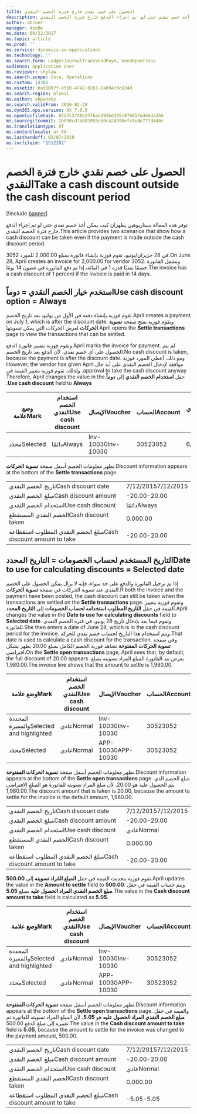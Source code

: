 ```yaml
---
title: الحصول على خصم نقدي خارج فترة الخصم النقدي
description: توفر هذه المقالة سيناريوهين يظهران كيف يمكن أخذ خصم نقدي حتى لو تم إجراء الدفع خارج فترة الخصم النقدي.
author: abruer
manager: AnnBe
ms.date: 08/22/2017
ms.topic: article
ms.prod: ''
ms.service: dynamics-ax-applications
ms.technology: ''
ms.search.form: LedgerJournalTransVendPaym, VendOpenTrans
audience: Application User
ms.reviewer: shylaw
ms.search.scope: Core, Operations
ms.custom: 14301
ms.assetid: bad10b7f-e550-4742-9261-8a094c9c624d
ms.search.region: Global
ms.author: shpandey
ms.search.validFrom: 2016-02-28
ms.dyn365.ops.version: AX 7.0.0
ms.openlocfilehash: 07d7c2740b23f6ad291bd295c878817e466da3bb
ms.sourcegitcommit: 2b890cd7a801055ab0ca24398efc8e4e777d4d8c
ms.translationtype: HT
ms.contentlocale: ar-SA
ms.lasthandoff: 05/07/2019
ms.locfileid: "1512282"
---
```

# <a name="take-a-cash-discount-outside-the-cash-discount-period"></a><span data-ttu-id="f11dc-103">الحصول على خصم نقدي خارج فترة الخصم النقدي</span><span class="sxs-lookup"><span data-stu-id="f11dc-103">Take a cash discount outside the cash discount period</span></span>

[!include [banner](../includes/banner.md)]

<span data-ttu-id="f11dc-104">توفر هذه المقالة سيناريوهين يظهران كيف يمكن أخذ خصم نقدي حتى لو تم إجراء الدفع خارج فترة الخصم النقدي.</span><span class="sxs-lookup"><span data-stu-id="f11dc-104">This article provides two scenarios that show how a cash discount can be taken even if the payment is made outside the cash discount period.</span></span>

<span data-ttu-id="f11dc-105">في 28 حزيران/يونيو، تقوم فوزية بإنشاء فاتورة بمبلغ 2,000.00 للمورد 3052.</span><span class="sxs-lookup"><span data-stu-id="f11dc-105">On June 28, April creates an invoice for 2,000.00 for vendor 3052.</span></span> <span data-ttu-id="f11dc-106">وتشمل الفاتورة خصمًا نقديًا قدره 1 في المائة، إذا تم دفع الفاتورة في غضون 14 يومًا.‬</span><span class="sxs-lookup"><span data-stu-id="f11dc-106">The invoice has a cash discount of 1 percent if the invoice is paid in 14 days.</span></span>

## <a name="use-cash-discount-option--always"></a><span data-ttu-id="f11dc-107">استخدم خيار الخصم النقدي = دوماً</span><span class="sxs-lookup"><span data-stu-id="f11dc-107">Use cash discount option = Always</span></span>
<span data-ttu-id="f11dc-108">تقوم فوزية بإنشاء دفعة في الأول من يوليو، بعد تاريخ الخصم.</span><span class="sxs-lookup"><span data-stu-id="f11dc-108">April creates a payment on July 1, which is after the discount date.</span></span> <span data-ttu-id="f11dc-109">وتقوم فوزية بفتح صفحة **تسوية الحركات** لعرض الحركات التي يمكن تسويتها.</span><span class="sxs-lookup"><span data-stu-id="f11dc-109">April opens the **Settle transactions** page to view the transactions that can be settled.</span></span> 

<span data-ttu-id="f11dc-110">وتقوم فوزية بتمييز فاتورة الدفع.</span><span class="sxs-lookup"><span data-stu-id="f11dc-110">April marks the invoice for payment.</span></span> <span data-ttu-id="f11dc-111">لم يتم الحصول على أي خصم نقدي، لأن الدفع بعد تاريخ الخصم.</span><span class="sxs-lookup"><span data-stu-id="f11dc-111">No cash discount is taken, because the payment is after the discount date.</span></span> <span data-ttu-id="f11dc-112">‏‫ومع ذلك، أعطى المورد فوزية موافقة لإدخال الخصم النقدي على أية حال.</span><span class="sxs-lookup"><span data-stu-id="f11dc-112">However, the vendor has given April approval to take the cash discount anyway.</span></span> <span data-ttu-id="f11dc-113">ولذلك، تقوم فوزية بتغيير القيمة في حقل **استخدام الخصم النقدي** إلى **دوماً**.</span><span class="sxs-lookup"><span data-stu-id="f11dc-113">Therefore, April changes the value in the **Use cash discount** field to **Always**.</span></span>

| <span data-ttu-id="f11dc-114">وضع علامة</span><span class="sxs-lookup"><span data-stu-id="f11dc-114">Mark</span></span>     | <span data-ttu-id="f11dc-115">استخدام الخصم النقدي</span><span class="sxs-lookup"><span data-stu-id="f11dc-115">Use cash discount</span></span> | <span data-ttu-id="f11dc-116">الإيصال</span><span class="sxs-lookup"><span data-stu-id="f11dc-116">Voucher</span></span>   | <span data-ttu-id="f11dc-117">الحساب</span><span class="sxs-lookup"><span data-stu-id="f11dc-117">Account</span></span> | <span data-ttu-id="f11dc-118">تاريخ الخصم النقدي</span><span class="sxs-lookup"><span data-stu-id="f11dc-118">Cash discount date</span></span> | <span data-ttu-id="f11dc-119">تاريخ الاستحقاق</span><span class="sxs-lookup"><span data-stu-id="f11dc-119">Due date</span></span>  | <span data-ttu-id="f11dc-120">الفاتورة</span><span class="sxs-lookup"><span data-stu-id="f11dc-120">Invoice</span></span> | <span data-ttu-id="f11dc-121">المبلغ بعملة الحركة</span><span class="sxs-lookup"><span data-stu-id="f11dc-121">Amount in transaction currency</span></span> | <span data-ttu-id="f11dc-122">عملة</span><span class="sxs-lookup"><span data-stu-id="f11dc-122">Currency</span></span> | <span data-ttu-id="f11dc-123">المبلغ المراد تسويته</span><span class="sxs-lookup"><span data-stu-id="f11dc-123">Amount to settle</span></span> |
|----------|-------------------|-----------|---------|--------------------|-----------|---------|--------------------------------|----------|------------------|
| <span data-ttu-id="f11dc-124">محدَد</span><span class="sxs-lookup"><span data-stu-id="f11dc-124">Selected</span></span> | <span data-ttu-id="f11dc-125">دائمًا</span><span class="sxs-lookup"><span data-stu-id="f11dc-125">Always</span></span>            | <span data-ttu-id="f11dc-126">Inv-10030</span><span class="sxs-lookup"><span data-stu-id="f11dc-126">Inv-10030</span></span> | <span data-ttu-id="f11dc-127">3052</span><span class="sxs-lookup"><span data-stu-id="f11dc-127">3052</span></span>    | <span data-ttu-id="f11dc-128">6/28/2015</span><span class="sxs-lookup"><span data-stu-id="f11dc-128">6/28/2015</span></span>          | <span data-ttu-id="f11dc-129">7/12/2015</span><span class="sxs-lookup"><span data-stu-id="f11dc-129">7/12/2015</span></span> | <span data-ttu-id="f11dc-130">10030</span><span class="sxs-lookup"><span data-stu-id="f11dc-130">10030</span></span>   | <span data-ttu-id="f11dc-131">-2,000.00</span><span class="sxs-lookup"><span data-stu-id="f11dc-131">-2,000.00</span></span>                      | <span data-ttu-id="f11dc-132">دولار أمريكي</span><span class="sxs-lookup"><span data-stu-id="f11dc-132">USD</span></span>      | <span data-ttu-id="f11dc-133">-1,980.00</span><span class="sxs-lookup"><span data-stu-id="f11dc-133">-1,980.00</span></span>        |

<span data-ttu-id="f11dc-134">تظهر معلومات الخصم أسفل صفحة **تسوية الحركات**.</span><span class="sxs-lookup"><span data-stu-id="f11dc-134">Discount information appears at the bottom of the **Settle transactions** page.</span></span>

|                              |           |
|------------------------------|-----------|
| <span data-ttu-id="f11dc-135">تاريخ الخصم النقدي</span><span class="sxs-lookup"><span data-stu-id="f11dc-135">Cash discount date</span></span>           | <span data-ttu-id="f11dc-136">7/12/2015</span><span class="sxs-lookup"><span data-stu-id="f11dc-136">7/12/2015</span></span> |
| <span data-ttu-id="f11dc-137">مبلغ الخصم النقدي</span><span class="sxs-lookup"><span data-stu-id="f11dc-137">Cash discount amount</span></span>         | <span data-ttu-id="f11dc-138">-20.00</span><span class="sxs-lookup"><span data-stu-id="f11dc-138">-20.00</span></span>    |
| <span data-ttu-id="f11dc-139">استخدام الخصم النقدي</span><span class="sxs-lookup"><span data-stu-id="f11dc-139">Use cash discount</span></span>            | <span data-ttu-id="f11dc-140">دائمًا</span><span class="sxs-lookup"><span data-stu-id="f11dc-140">Always</span></span>    |
| <span data-ttu-id="f11dc-141">الخصم النقدي المستقطع</span><span class="sxs-lookup"><span data-stu-id="f11dc-141">Cash discount taken</span></span>          | <span data-ttu-id="f11dc-142">0.00</span><span class="sxs-lookup"><span data-stu-id="f11dc-142">0.00</span></span>      |
| <span data-ttu-id="f11dc-143">مبلغ الخصم النقدي المطلوب استقطاعه</span><span class="sxs-lookup"><span data-stu-id="f11dc-143">Cash discount amount to take</span></span> | <span data-ttu-id="f11dc-144">-20.00</span><span class="sxs-lookup"><span data-stu-id="f11dc-144">-20.00</span></span>    |

## <a name="date-to-use-for-calculating-discounts--selected-date"></a><span data-ttu-id="f11dc-145">التاريخ المستخدم لحساب الخصومات = التاريخ المحدد</span><span class="sxs-lookup"><span data-stu-id="f11dc-145">Date to use for calculating discounts = Selected date</span></span>
<span data-ttu-id="f11dc-146">إذا تم ترحيل الفاتورة والدفع على حد سواء، فإنه لا يزال يمكن الحصول على الخصم النقدي عند تسوية الحركات في صفحة **تسوية الحركات**.</span><span class="sxs-lookup"><span data-stu-id="f11dc-146">If both the invoice and the payment have been posted, the cash discount can still be taken when the transactions are settled on the **Settle transactions** page.</span></span> <span data-ttu-id="f11dc-147">وتقوم فوزية بتغيير القيمة في حقل **التاريخ المطلوب استخدامه لحساب الخصومات** إلى **التاريخ المحدد**.</span><span class="sxs-lookup"><span data-stu-id="f11dc-147">April changes the value in the **Date to use for calculating discounts** field to **Selected date**.</span></span> <span data-ttu-id="f11dc-148">وتقوم فيما بعد بإدخال تاريخ 28 يونيو، في فترة الخصم النقدي للفاتورة.</span><span class="sxs-lookup"><span data-stu-id="f11dc-148">She then enters a date of June 28, which is in the cash discount period for the invoice.</span></span> <span data-ttu-id="f11dc-149">ويتم استخدام هذا التاريخ لحساب خصم نقدي للحركة.</span><span class="sxs-lookup"><span data-stu-id="f11dc-149">That date is used to calculate a cash discount for the transaction.</span></span> <span data-ttu-id="f11dc-150">وفي صفحة **تسوية الحركات المفتوحة** تشاهد فوزية الخصم الكامل بمبلغ 20.00  يظهر بشكل افتراضي،</span><span class="sxs-lookup"><span data-stu-id="f11dc-150">On the **Settle open transactions** page, April sees that, by default, the full discount of 20.00 appears.</span></span> <span data-ttu-id="f11dc-151">يعرض بند الفاتورة المبلغ المراد تسويته بمبلغ 1,980.00.</span><span class="sxs-lookup"><span data-stu-id="f11dc-151">The invoice line shows that the amount to settle is 1,980.00.</span></span>

| <span data-ttu-id="f11dc-152">وضع علامة</span><span class="sxs-lookup"><span data-stu-id="f11dc-152">Mark</span></span>                     | <span data-ttu-id="f11dc-153">استخدام الخصم النقدي</span><span class="sxs-lookup"><span data-stu-id="f11dc-153">Use cash discount</span></span> | <span data-ttu-id="f11dc-154">الإيصال</span><span class="sxs-lookup"><span data-stu-id="f11dc-154">Voucher</span></span>   | <span data-ttu-id="f11dc-155">الحساب</span><span class="sxs-lookup"><span data-stu-id="f11dc-155">Account</span></span> | <span data-ttu-id="f11dc-156">تاريخ الخصم النقدي</span><span class="sxs-lookup"><span data-stu-id="f11dc-156">Cash discount date</span></span> | <span data-ttu-id="f11dc-157">تاريخ الاستحقاق</span><span class="sxs-lookup"><span data-stu-id="f11dc-157">Due date</span></span>  | <span data-ttu-id="f11dc-158">الفاتورة</span><span class="sxs-lookup"><span data-stu-id="f11dc-158">Invoice</span></span> | <span data-ttu-id="f11dc-159">المبلغ بعملة الحركة</span><span class="sxs-lookup"><span data-stu-id="f11dc-159">Amount in transaction currency</span></span> | <span data-ttu-id="f11dc-160">عملة</span><span class="sxs-lookup"><span data-stu-id="f11dc-160">Currency</span></span> | <span data-ttu-id="f11dc-161">المبلغ المراد تسويته</span><span class="sxs-lookup"><span data-stu-id="f11dc-161">Amount to settle</span></span> |
|--------------------------|-------------------|-----------|---------|--------------------|-----------|---------|--------------------------------|----------|------------------|
| <span data-ttu-id="f11dc-162">المحددة والمميزة</span><span class="sxs-lookup"><span data-stu-id="f11dc-162">Selected and highlighted</span></span> | <span data-ttu-id="f11dc-163">عادي</span><span class="sxs-lookup"><span data-stu-id="f11dc-163">Normal</span></span>            | <span data-ttu-id="f11dc-164">Inv-10030</span><span class="sxs-lookup"><span data-stu-id="f11dc-164">Inv-10030</span></span> | <span data-ttu-id="f11dc-165">3052</span><span class="sxs-lookup"><span data-stu-id="f11dc-165">3052</span></span>    | <span data-ttu-id="f11dc-166">6/28/2015</span><span class="sxs-lookup"><span data-stu-id="f11dc-166">6/28/2015</span></span>          | <span data-ttu-id="f11dc-167">7/12/2015</span><span class="sxs-lookup"><span data-stu-id="f11dc-167">7/12/2015</span></span> | <span data-ttu-id="f11dc-168">10030</span><span class="sxs-lookup"><span data-stu-id="f11dc-168">10030</span></span>   | <span data-ttu-id="f11dc-169">-2,000.00</span><span class="sxs-lookup"><span data-stu-id="f11dc-169">-2,000.00</span></span>                      | <span data-ttu-id="f11dc-170">دولار أمريكي</span><span class="sxs-lookup"><span data-stu-id="f11dc-170">USD</span></span>      | <span data-ttu-id="f11dc-171">-1,980.00</span><span class="sxs-lookup"><span data-stu-id="f11dc-171">-1,980.00</span></span>        |
| <span data-ttu-id="f11dc-172">محدَد</span><span class="sxs-lookup"><span data-stu-id="f11dc-172">Selected</span></span>                 | <span data-ttu-id="f11dc-173">عادي</span><span class="sxs-lookup"><span data-stu-id="f11dc-173">Normal</span></span>            | <span data-ttu-id="f11dc-174">APP-10030</span><span class="sxs-lookup"><span data-stu-id="f11dc-174">APP-10030</span></span> | <span data-ttu-id="f11dc-175">3052</span><span class="sxs-lookup"><span data-stu-id="f11dc-175">3052</span></span>    | <span data-ttu-id="f11dc-176">7/15/2015</span><span class="sxs-lookup"><span data-stu-id="f11dc-176">7/15/2015</span></span>          | <span data-ttu-id="f11dc-177">7/15/2015</span><span class="sxs-lookup"><span data-stu-id="f11dc-177">7/15/2015</span></span> |         | <span data-ttu-id="f11dc-178">500.00</span><span class="sxs-lookup"><span data-stu-id="f11dc-178">500.00</span></span>                         | <span data-ttu-id="f11dc-179">دولار أمريكي</span><span class="sxs-lookup"><span data-stu-id="f11dc-179">USD</span></span>      | <span data-ttu-id="f11dc-180">500.00</span><span class="sxs-lookup"><span data-stu-id="f11dc-180">500.00</span></span>           |

<span data-ttu-id="f11dc-181">تظهر معلومات الخصم أسفل صفحة **تسوية الحركات المفتوحة**.</span><span class="sxs-lookup"><span data-stu-id="f11dc-181">Discount information appears at the bottom of the **Settle open transactions** page.</span></span> <span data-ttu-id="f11dc-182">مبلغ الخصم الذي يتم الحصول عليه هو 20.00، لأن مبلغ المراد تسويته للفاتورة هو المبلغ الافتراضي 1,980.00.</span><span class="sxs-lookup"><span data-stu-id="f11dc-182">The discount amount that is taken is 20.00, because the amount to settle for the invoice is the default amount, 1,980.00.</span></span>

|                              |           |
|------------------------------|-----------|
| <span data-ttu-id="f11dc-183">تاريخ الخصم النقدي</span><span class="sxs-lookup"><span data-stu-id="f11dc-183">Cash discount date</span></span>           | <span data-ttu-id="f11dc-184">7/12/2015</span><span class="sxs-lookup"><span data-stu-id="f11dc-184">7/12/2015</span></span> |
| <span data-ttu-id="f11dc-185">مبلغ الخصم النقدي</span><span class="sxs-lookup"><span data-stu-id="f11dc-185">Cash discount amount</span></span>         | <span data-ttu-id="f11dc-186">-20.00</span><span class="sxs-lookup"><span data-stu-id="f11dc-186">-20.00</span></span>    |
| <span data-ttu-id="f11dc-187">استخدام الخصم النقدي</span><span class="sxs-lookup"><span data-stu-id="f11dc-187">Use cash discount</span></span>            | <span data-ttu-id="f11dc-188">عادي</span><span class="sxs-lookup"><span data-stu-id="f11dc-188">Normal</span></span>    |
| <span data-ttu-id="f11dc-189">الخصم النقدي المستقطع</span><span class="sxs-lookup"><span data-stu-id="f11dc-189">Cash discount taken</span></span>          | <span data-ttu-id="f11dc-190">0.00</span><span class="sxs-lookup"><span data-stu-id="f11dc-190">0.00</span></span>      |
| <span data-ttu-id="f11dc-191">مبلغ الخصم النقدي المطلوب استقطاعه</span><span class="sxs-lookup"><span data-stu-id="f11dc-191">Cash discount amount to take</span></span> | <span data-ttu-id="f11dc-192">-20.00</span><span class="sxs-lookup"><span data-stu-id="f11dc-192">-20.00</span></span>    |

<span data-ttu-id="f11dc-193">تقوم فوزية بتحديث القيمة في حقل **المبلغ المُراد تسويته** إلى **500.00**.</span><span class="sxs-lookup"><span data-stu-id="f11dc-193">April updates the value in the **Amount to settle** field to **500.00**.</span></span> <span data-ttu-id="f11dc-194">ويتم حساب القيمة في حقل **مبلغ الخصم النقدي المراد الحصول عليه** بمبلغ **5.05**.</span><span class="sxs-lookup"><span data-stu-id="f11dc-194">The value in the **Cash discount amount to take** field is calculated as **5.05**.</span></span>

| <span data-ttu-id="f11dc-195">وضع علامة</span><span class="sxs-lookup"><span data-stu-id="f11dc-195">Mark</span></span>                     | <span data-ttu-id="f11dc-196">استخدام الخصم النقدي</span><span class="sxs-lookup"><span data-stu-id="f11dc-196">Use cash discount</span></span> | <span data-ttu-id="f11dc-197">الإيصال</span><span class="sxs-lookup"><span data-stu-id="f11dc-197">Voucher</span></span>   | <span data-ttu-id="f11dc-198">الحساب</span><span class="sxs-lookup"><span data-stu-id="f11dc-198">Account</span></span> | <span data-ttu-id="f11dc-199">التاريخ</span><span class="sxs-lookup"><span data-stu-id="f11dc-199">Date</span></span>      | <span data-ttu-id="f11dc-200">تاريخ الاستحقاق</span><span class="sxs-lookup"><span data-stu-id="f11dc-200">Due date</span></span>  | <span data-ttu-id="f11dc-201">الفاتورة</span><span class="sxs-lookup"><span data-stu-id="f11dc-201">Invoice</span></span> | <span data-ttu-id="f11dc-202">المبلغ بعملة الحركة</span><span class="sxs-lookup"><span data-stu-id="f11dc-202">Amount in transaction currency</span></span> | <span data-ttu-id="f11dc-203">عملة</span><span class="sxs-lookup"><span data-stu-id="f11dc-203">Currency</span></span> | <span data-ttu-id="f11dc-204">المبلغ المراد تسويته</span><span class="sxs-lookup"><span data-stu-id="f11dc-204">Amount to settle</span></span> |
|--------------------------|-------------------|-----------|---------|-----------|-----------|---------|--------------------------------|----------|------------------|
| <span data-ttu-id="f11dc-205">المحددة والمميزة</span><span class="sxs-lookup"><span data-stu-id="f11dc-205">Selected and highlighted</span></span> | <span data-ttu-id="f11dc-206">عادي</span><span class="sxs-lookup"><span data-stu-id="f11dc-206">Normal</span></span>            | <span data-ttu-id="f11dc-207">Inv-10030</span><span class="sxs-lookup"><span data-stu-id="f11dc-207">Inv-10030</span></span> | <span data-ttu-id="f11dc-208">3052</span><span class="sxs-lookup"><span data-stu-id="f11dc-208">3052</span></span>    | <span data-ttu-id="f11dc-209">6/28/2015</span><span class="sxs-lookup"><span data-stu-id="f11dc-209">6/28/2015</span></span> | <span data-ttu-id="f11dc-210">7/12/2015</span><span class="sxs-lookup"><span data-stu-id="f11dc-210">7/12/2015</span></span> | <span data-ttu-id="f11dc-211">10030</span><span class="sxs-lookup"><span data-stu-id="f11dc-211">10030</span></span>   | <span data-ttu-id="f11dc-212">2,000.00</span><span class="sxs-lookup"><span data-stu-id="f11dc-212">2,000.00</span></span>                       | <span data-ttu-id="f11dc-213">دولار أمريكي</span><span class="sxs-lookup"><span data-stu-id="f11dc-213">USD</span></span>      | <span data-ttu-id="f11dc-214">-500.00</span><span class="sxs-lookup"><span data-stu-id="f11dc-214">-500.00</span></span>          |
| <span data-ttu-id="f11dc-215">محدَد</span><span class="sxs-lookup"><span data-stu-id="f11dc-215">Selected</span></span>                 | <span data-ttu-id="f11dc-216">عادي</span><span class="sxs-lookup"><span data-stu-id="f11dc-216">Normal</span></span>            | <span data-ttu-id="f11dc-217">APP-10030</span><span class="sxs-lookup"><span data-stu-id="f11dc-217">APP-10030</span></span> | <span data-ttu-id="f11dc-218">3052</span><span class="sxs-lookup"><span data-stu-id="f11dc-218">3052</span></span>    | <span data-ttu-id="f11dc-219">7/15/2015</span><span class="sxs-lookup"><span data-stu-id="f11dc-219">7/15/2015</span></span> | <span data-ttu-id="f11dc-220">7/15/2015</span><span class="sxs-lookup"><span data-stu-id="f11dc-220">7/15/2015</span></span> |         | <span data-ttu-id="f11dc-221">500.00</span><span class="sxs-lookup"><span data-stu-id="f11dc-221">500.00</span></span>                         | <span data-ttu-id="f11dc-222">دولار أمريكي</span><span class="sxs-lookup"><span data-stu-id="f11dc-222">USD</span></span>      | <span data-ttu-id="f11dc-223">500.00</span><span class="sxs-lookup"><span data-stu-id="f11dc-223">500.00</span></span>           |

<span data-ttu-id="f11dc-224">تظهر معلومات الخصم أسفل صفحة **تسوية الحركات المفتوحة**.</span><span class="sxs-lookup"><span data-stu-id="f11dc-224">Discount information appears at the bottom of the **Settle open transactions** page.</span></span> <span data-ttu-id="f11dc-225">والقيمة في حقل **مبلغ الخصم النقدي المراد الحصول عليه** هو **5.05**، لأن المبلغ المراد تسويته للفاتورة تم تغييره إلى مبلغ الدفع 500.00.</span><span class="sxs-lookup"><span data-stu-id="f11dc-225">The value in the **Cash discount amount to take** field is **5.05**, because the amount to settle for the invoice was changed to the payment amount, 500.00.</span></span>

|                              |           |
|------------------------------|-----------|
| <span data-ttu-id="f11dc-226">تاريخ الخصم النقدي</span><span class="sxs-lookup"><span data-stu-id="f11dc-226">Cash discount date</span></span>           | <span data-ttu-id="f11dc-227">7/12/2015</span><span class="sxs-lookup"><span data-stu-id="f11dc-227">7/12/2015</span></span> |
| <span data-ttu-id="f11dc-228">مبلغ الخصم النقدي</span><span class="sxs-lookup"><span data-stu-id="f11dc-228">Cash discount amount</span></span>         | <span data-ttu-id="f11dc-229">-20.00</span><span class="sxs-lookup"><span data-stu-id="f11dc-229">-20.00</span></span>    |
| <span data-ttu-id="f11dc-230">استخدام الخصم النقدي</span><span class="sxs-lookup"><span data-stu-id="f11dc-230">Use cash discount</span></span>            | <span data-ttu-id="f11dc-231">عادي</span><span class="sxs-lookup"><span data-stu-id="f11dc-231">Normal</span></span>    |
| <span data-ttu-id="f11dc-232">الخصم النقدي المستقطع</span><span class="sxs-lookup"><span data-stu-id="f11dc-232">Cash discount taken</span></span>          | <span data-ttu-id="f11dc-233">0.00</span><span class="sxs-lookup"><span data-stu-id="f11dc-233">0.00</span></span>      |
| <span data-ttu-id="f11dc-234">مبلغ الخصم النقدي المطلوب استقطاعه</span><span class="sxs-lookup"><span data-stu-id="f11dc-234">Cash discount amount to take</span></span> | <span data-ttu-id="f11dc-235">-5.05</span><span class="sxs-lookup"><span data-stu-id="f11dc-235">-5.05</span></span>     |





